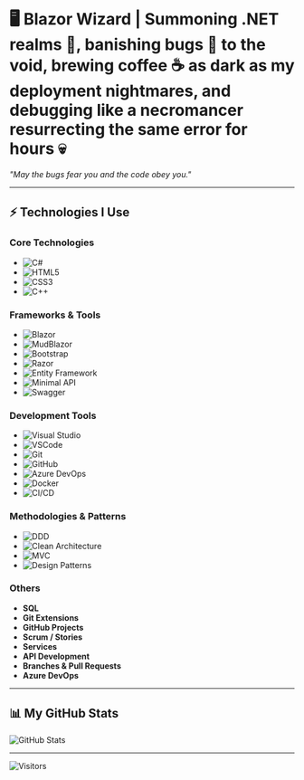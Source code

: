 # 🖥️ Blazor Wizard | Summoning .NET realms 🌌, banishing bugs 🐛 to the void, brewing coffee ☕ as dark as my deployment nightmares, and debugging like a necromancer resurrecting the same error for hours 💀  
_"May the bugs fear you and the code obey you."_

---

## ⚡ Technologies I Use

### **Core Technologies**
- ![C#](https://img.shields.io/badge/C%23-239120?style=flat&logo=c-sharp&logoColor=white)
- ![HTML5](https://img.shields.io/badge/HTML5-E34F26?style=flat&logo=html5&logoColor=white)
- ![CSS3](https://img.shields.io/badge/CSS3-1572B6?style=flat&logo=css3&logoColor=white)
- ![C++](https://img.shields.io/badge/C%2B%2B-00599C?style=flat&logo=cplusplus&logoColor=white)
  
### **Frameworks & Tools**
- ![Blazor](https://img.shields.io/badge/Blazor-512BD4?style=flat&logo=blazor&logoColor=white)
- ![MudBlazor](https://img.shields.io/badge/MudBlazor-5C6BC0?style=flat&logo=blazor&logoColor=white)
- ![Bootstrap](https://img.shields.io/badge/Bootstrap-563D7C?style=flat&logo=bootstrap&logoColor=white)
- ![Razor](https://img.shields.io/badge/Razor-512BD4?style=flat&logo=blazor&logoColor=white)
- ![Entity Framework](https://img.shields.io/badge/Entity%20Framework-7F40B0?style=flat&logo=dotnet&logoColor=white)
- ![Minimal API](https://img.shields.io/badge/Minimal%20API-7F40B0?style=flat&logo=dotnet&logoColor=white)
- ![Swagger](https://img.shields.io/badge/Swagger-85B0F2?style=flat&logo=swagger&logoColor=white)
  
### **Development Tools**
- ![Visual Studio](https://img.shields.io/badge/Visual%20Studio-5C2D91?style=flat&logo=visualstudio&logoColor=white)
- ![VSCode](https://img.shields.io/badge/VS%20Code-007ACC?style=flat&logo=visualstudiocode&logoColor=white)
- ![Git](https://img.shields.io/badge/Git-F05032?style=flat&logo=git&logoColor=white)
- ![GitHub](https://img.shields.io/badge/GitHub-181717?style=flat&logo=github&logoColor=white)
- ![Azure DevOps](https://img.shields.io/badge/Azure%20DevOps-0078D4?style=flat&logo=azuredevops&logoColor=white)
- ![Docker](https://img.shields.io/badge/Docker-2496ED?style=flat&logo=docker&logoColor=white)
- ![CI/CD](https://img.shields.io/badge/CI/CD-0294A5?style=flat&logo=githubactions&logoColor=white)

### **Methodologies & Patterns**
- ![DDD](https://img.shields.io/badge/DDD-FF8C00?style=flat&logo=dotnet&logoColor=white)
- ![Clean Architecture](https://img.shields.io/badge/Clean%20Architecture-1C89D6?style=flat&logo=dotnet&logoColor=white)
- ![MVC](https://img.shields.io/badge/MVC-00457C?style=flat&logo=dotnet&logoColor=white)
- ![Design Patterns](https://img.shields.io/badge/Design%20Patterns-6C7A89?style=flat&logo=dotnet&logoColor=white)

### **Others**
- **SQL**  
- **Git Extensions**  
- **GitHub Projects**  
- **Scrum / Stories**  
- **Services**  
- **API Development**  
- **Branches & Pull Requests**  
- **Azure DevOps**  

---

## 📊 My GitHub Stats
![GitHub Stats](https://github-readme-stats.vercel.app/api?username=YOUR_USERNAME&show_icons=true&theme=dark&hide_border=true)

---

![Visitors](https://visitor-badge.laobi.icu/badge?page_id=YOUR_USERNAME.YOUR_USERNAME)
